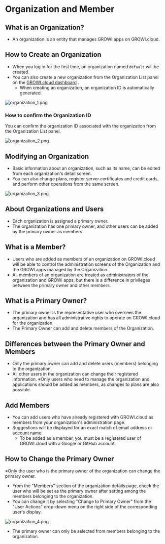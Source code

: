 # Organization and Member

## What is an Organization?

- An organization is an entity that manages GROWI apps on GROWI.cloud.

## How to Create an Organization

- When you log in for the first time, an organization named `default` will be created.
- You can also create a new organization from the Organization List panel on the [GROWI.cloud dashboard](https://growi.cloud/my) .  
  - When creating an organization, an organization ID is automatically generated.

<img :src="$withBase('/assets/images/en/organization_1.png')" alt="organization_1.png">

### How to confirm the Organization ID

You can confirm the organization ID associated with the organization from the Organization List panel.

<img :src="$withBase('/assets/images/en/organization_4.png')" alt="organization_2.png">

## Modifying an Organization

- Basic information about an organization, such as its name, can be edited from each organization's detail screen.
- You can also change plans, register server certificates and credit cards, and perform other operations from the same screen.  

<img :src="$withBase('/assets/images/en/organization_2.png')" alt="organization_3.png">

## About Organizations and Users

- Each organization is assigned a primary owner.
- The organization has one primary owner, and other users can be added by the primary owner as members.


## What is a Member?

- Users who are added as members of an organization on GROWI.cloud will be able to control the administration screens of the Organization and the GROWI apps managed by the Organization.
- All members of an organization are treated as administrators of the organization and GROWI apps, but there is a difference in privileges between the primary owner and other members.

## What is a Primary Owner?

- The primary owner is the representative user who oversees the organization and has all administrative rights to operate on GROWI.cloud for the organization.
- The Primary Owner can add and delete members of the Organization.

## Differences between the Primary Owner and Members

- Only the primary owner can add and delete users (members) belonging to the organization.
- All other users in the organization can change their registered information.
※Only users who need to manage the organization and applications should be added as members, as changes to plans are also possible.


## Add Members

- You can add users who have already registered with GROWI.cloud as members from your organization's administration page.
- Suggestions will be displayed for an exact match of email address or account name.
  - To be added as a member, you must be a registered user of GROWI.cloud with a Google or GitHub account.

## How to Change the Primary Owner

※Only the user who is the primary owner of the organization can change the primary owner.

- From the "Members" section of the organization details page, check the user who will be set as the primary owner after setting among the members belonging to the organization.
- You can change it by selecting "Change to Primary Owner" from the "User Actions" drop-down menu on the right side of the corresponding user's display.

<img :src="$withBase('/assets/images/en/organization_3.png')" alt="organization_4.png">

- The primary owner can only be selected from members belonging to the organization.
